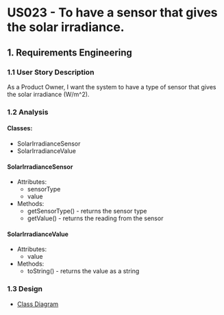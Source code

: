 # US023 - To have a sensor that gives the solar irradiance.

## 1. Requirements Engineering

### 1.1 User Story Description

As a Product Owner, I want the system to have a type of sensor that gives
the solar irradiance (W/m^2).


### 1.2 Analysis
#### Classes:
- SolarIrradianceSensor
- SolarIrradianceValue

#### SolarIrradianceSensor
- Attributes:
    - sensorType
    - value
- Methods:
    - getSensorType() - returns the sensor type
    - getValue() - returns the reading from the sensor

#### SolarIrradianceValue
- Attributes:
    - value
- Methods:
    - toString() - returns the value as a string

### 1.3 Design
- [Class Diagram](../../../../userStories/us23/artifacts/us23_CD_v1.svg)
